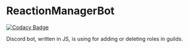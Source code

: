 # ReactionManagerBot

[![Codacy Badge](https://api.codacy.com/project/badge/Grade/78390bece2a4494988af05aa580b4e6d)](https://app.codacy.com/manual/OlegCinema/RMBot?utm_source=github.com&utm_medium=referral&utm_content=OlegCinema/RMBot&utm_campaign=Badge_Grade_Dashboard)

Discord bot, written in JS, is using for adding or deleting roles in guilds.
